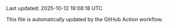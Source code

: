 Last updated: 2025-10-12 19:08:18 UTC

This file is automatically updated by the GitHub Action workflow.
